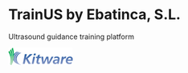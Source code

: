 TrainUS by Ebatinca, S.L.
================================

Ultrasound guidance training platform

![TrainUS by Ebatinca, S.L.](Applications/TrainUSApp/Resources/Images/LogoFull.png?raw=true)


